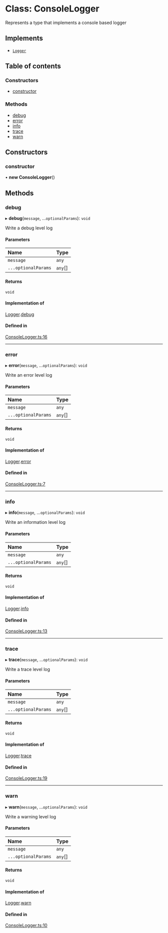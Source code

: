 # Class: ConsoleLogger

Represents a type that implements a console based logger

## Implements

- [`Logger`](../wiki/Logger)

## Table of contents

### Constructors

- [constructor](../wiki/ConsoleLogger#constructor)

### Methods

- [debug](../wiki/ConsoleLogger#debug)
- [error](../wiki/ConsoleLogger#error)
- [info](../wiki/ConsoleLogger#info)
- [trace](../wiki/ConsoleLogger#trace)
- [warn](../wiki/ConsoleLogger#warn)

## Constructors

### constructor

• **new ConsoleLogger**()

## Methods

### debug

▸ **debug**(`message`, ...`optionalParams`): `void`

Write a debug level log

#### Parameters

| Name | Type |
| :------ | :------ |
| `message` | `any` |
| `...optionalParams` | `any`[] |

#### Returns

`void`

#### Implementation of

[Logger](../wiki/Logger).[debug](../wiki/Logger#debug)

#### Defined in

[ConsoleLogger.ts:16](https://github.com/flexbase-eng/logger/blob/bce809d/src/ConsoleLogger.ts#L16)

___

### error

▸ **error**(`message`, ...`optionalParams`): `void`

Write an error level log

#### Parameters

| Name | Type |
| :------ | :------ |
| `message` | `any` |
| `...optionalParams` | `any`[] |

#### Returns

`void`

#### Implementation of

[Logger](../wiki/Logger).[error](../wiki/Logger#error)

#### Defined in

[ConsoleLogger.ts:7](https://github.com/flexbase-eng/logger/blob/bce809d/src/ConsoleLogger.ts#L7)

___

### info

▸ **info**(`message`, ...`optionalParams`): `void`

Write an information level log

#### Parameters

| Name | Type |
| :------ | :------ |
| `message` | `any` |
| `...optionalParams` | `any`[] |

#### Returns

`void`

#### Implementation of

[Logger](../wiki/Logger).[info](../wiki/Logger#info)

#### Defined in

[ConsoleLogger.ts:13](https://github.com/flexbase-eng/logger/blob/bce809d/src/ConsoleLogger.ts#L13)

___

### trace

▸ **trace**(`message`, ...`optionalParams`): `void`

Write a trace level log

#### Parameters

| Name | Type |
| :------ | :------ |
| `message` | `any` |
| `...optionalParams` | `any`[] |

#### Returns

`void`

#### Implementation of

[Logger](../wiki/Logger).[trace](../wiki/Logger#trace)

#### Defined in

[ConsoleLogger.ts:19](https://github.com/flexbase-eng/logger/blob/bce809d/src/ConsoleLogger.ts#L19)

___

### warn

▸ **warn**(`message`, ...`optionalParams`): `void`

Write a warning level log

#### Parameters

| Name | Type |
| :------ | :------ |
| `message` | `any` |
| `...optionalParams` | `any`[] |

#### Returns

`void`

#### Implementation of

[Logger](../wiki/Logger).[warn](../wiki/Logger#warn)

#### Defined in

[ConsoleLogger.ts:10](https://github.com/flexbase-eng/logger/blob/bce809d/src/ConsoleLogger.ts#L10)

